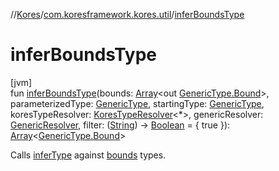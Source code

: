 //[Kores](../../index.md)/[com.koresframework.kores.util](index.md)/[inferBoundsType](infer-bounds-type.md)

# inferBoundsType

[jvm]\
fun [inferBoundsType](infer-bounds-type.md)(bounds: [Array](https://kotlinlang.org/api/latest/jvm/stdlib/kotlin/-array/index.html)<out [GenericType.Bound](../com.koresframework.kores.type/-generic-type/-bound/index.md)>, parameterizedType: [GenericType](../com.koresframework.kores.type/-generic-type/index.md), startingType: [GenericType](../com.koresframework.kores.type/-generic-type/index.md), koresTypeResolver: [KoresTypeResolver](../com.koresframework.kores.type/-kores-type-resolver/index.md)<*>, genericResolver: [GenericResolver](-generic-resolver/index.md), filter: ([String](https://kotlinlang.org/api/latest/jvm/stdlib/kotlin/-string/index.html)) -> [Boolean](https://kotlinlang.org/api/latest/jvm/stdlib/kotlin/-boolean/index.html) = { true }): [Array](https://kotlinlang.org/api/latest/jvm/stdlib/kotlin/-array/index.html)<[GenericType.Bound](../com.koresframework.kores.type/-generic-type/-bound/index.md)>

Calls [inferType](infer-type.md) against [bounds](infer-bounds-type.md) types.
